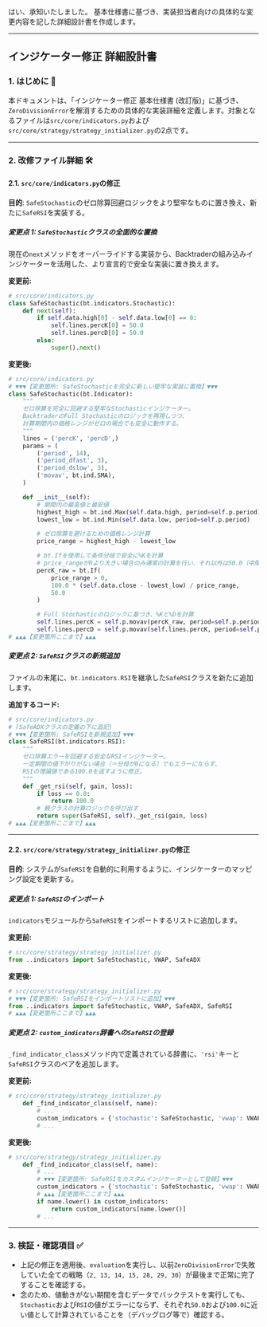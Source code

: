 はい、承知いたしました。
基本仕様書に基づき、実装担当者向けの具体的な変更内容を記した詳細設計書を作成します。

-----

## インジケーター修正 詳細設計書

### 1\. はじめに 📄

本ドキュメントは、「インジケーター修正 基本仕様書 (改訂版)」に基づき、`ZeroDivisionError`を解消するための具体的な実装詳細を定義します。対象となるファイルは`src/core/indicators.py`および`src/core/strategy/strategy_initializer.py`の2点です。

-----

### 2\. 改修ファイル詳細 🛠️

#### 2.1. `src/core/indicators.py`の修正

**目的**: `SafeStochastic`のゼロ除算回避ロジックをより堅牢なものに置き換え、新たに`SafeRSI`を実装する。

##### **変更点 1: `SafeStochastic`クラスの全面的な置換**

現在の`next`メソッドをオーバーライドする実装から、Backtraderの組み込みインジケーターを活用した、より宣言的で安全な実装に置き換えます。

**変更前:**

```python
# src/core/indicators.py
class SafeStochastic(bt.indicators.Stochastic):
    def next(self):
        if self.data.high[0] - self.data.low[0] == 0:
            self.lines.percK[0] = 50.0
            self.lines.percD[0] = 50.0
        else:
            super().next()
```

**変更後:**

```python
# src/core/indicators.py
# ▼▼▼【変更箇所: SafeStochasticを完全に新しい堅牢な実装に置換】▼▼▼
class SafeStochastic(bt.Indicator):
    """
    ゼロ除算を完全に回避する堅牢なStochasticインジケーター。
    BacktraderのFull Stochasticのロジックを再現しつつ、
    計算期間内の価格レンジがゼロの場合でも安全に動作する。
    """
    lines = ('percK', 'percD',)
    params = (
        ('period', 14),
        ('period_dfast', 3),
        ('period_dslow', 3),
        ('movav', bt.ind.SMA),
    )

    def __init__(self):
        # 期間内の最高値と最安値
        highest_high = bt.ind.Max(self.data.high, period=self.p.period)
        lowest_low = bt.ind.Min(self.data.low, period=self.p.period)

        # ゼロ除算を避けるための価格レンジ計算
        price_range = highest_high - lowest_low

        # bt.Ifを使用して条件分岐で安全に%Kを計算
        # price_rangeが0より大きい場合のみ通常の計算を行い、それ以外は50.0（中間値）を返す
        percK_raw = bt.If(
            price_range > 0,
            100.0 * (self.data.close - lowest_low) / price_range,
            50.0
        )

        # Full Stochasticのロジックに基づき、%Kと%Dを計算
        self.lines.percK = self.p.movav(percK_raw, period=self.p.period_dfast)
        self.lines.percD = self.p.movav(self.lines.percK, period=self.p.period_dslow)
# ▲▲▲【変更箇所ここまで】▲▲▲
```

##### **変更点 2: `SafeRSI`クラスの新規追加**

ファイルの末尾に、`bt.indicators.RSI`を継承した`SafeRSI`クラスを新たに追加します。

**追加するコード:**

```python
# src/core/indicators.py
# (SafeADXクラスの定義の下に追記)
# ▼▼▼【変更箇所: SafeRSIを新規追加】▼▼▼
class SafeRSI(bt.indicators.RSI):
    """
    ゼロ除算エラーを回避する安全なRSIインジケーター。
    一定期間の値下がりがない場合（＝分母が0になる）でもエラーにならず、
    RSIの理論値である100.0を返すように修正。
    """
    def _get_rsi(self, gain, loss):
        if loss == 0.0:
            return 100.0
        # 親クラスの計算ロジックを呼び出す
        return super(SafeRSI, self)._get_rsi(gain, loss)
# ▲▲▲【変更箇所ここまで】▲▲▲
```

-----

#### 2.2. `src/core/strategy/strategy_initializer.py`の修正

**目的**: システムが`SafeRSI`を自動的に利用するように、インジケーターのマッピング設定を更新する。

##### **変更点 1: `SafeRSI`のインポート**

`indicators`モジュールから`SafeRSI`をインポートするリストに追加します。

**変更前:**

```python
# src/core/strategy/strategy_initializer.py
from ..indicators import SafeStochastic, VWAP, SafeADX
```

**変更後:**

```python
# src/core/strategy/strategy_initializer.py
# ▼▼▼【変更箇所: SafeRSIをインポートリストに追加】▼▼▼
from ..indicators import SafeStochastic, VWAP, SafeADX, SafeRSI
# ▲▲▲【変更箇所ここまで】▲▲▲
```

##### **変更点 2: `custom_indicators`辞書への`SafeRSI`の登録**

`_find_indicator_class`メソッド内で定義されている辞書に、`'rsi'`キーと`SafeRSI`クラスのペアを追加します。

**変更前:**

```python
# src/core/strategy/strategy_initializer.py
    def _find_indicator_class(self, name):
        # ...
        custom_indicators = {'stochastic': SafeStochastic, 'vwap': VWAP, 'adx': SafeADX}
        # ...
```

**変更後:**

```python
# src/core/strategy/strategy_initializer.py
    def _find_indicator_class(self, name):
        # ...
        # ▼▼▼【変更箇所: SafeRSIをカスタムインジケーターとして登録】▼▼▼
        custom_indicators = {'stochastic': SafeStochastic, 'vwap': VWAP, 'adx': SafeADX, 'rsi': SafeRSI}
        # ▲▲▲【変更箇所ここまで】▲▲▲
        if name.lower() in custom_indicators:
            return custom_indicators[name.lower()]
        # ...
```

-----

### 3\. 検証・確認項目 ✅

  - 上記の修正を適用後、`evaluation`を実行し、以前`ZeroDivisionError`で失敗していた全ての戦略（`2, 13, 14, 15, 28, 29, 30`）が最後まで正常に完了することを確認する。
  - 念のため、値動きがない期間を含むデータでバックテストを実行しても、`Stochastic`および`RSI`の値がエラーにならず、それぞれ`50.0`および`100.0`に近い値として計算されていることを（デバッグログ等で）確認する。